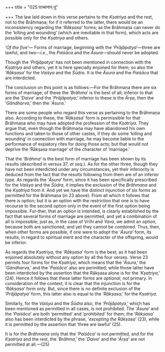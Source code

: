 +++
title = "025 पञ्चानान् तु"

+++
The law laid down in this verse pertains to the *Kṣatriya* and the rest,
not to the Brāhmaṇa; for if it referred to the latter, there would be an
inconsistency regarding the ‘*Rākṣasa*’ forms; as the Brāhmaṇa can never
do the ‘killing and wounding’ (which are inevitable in that form), which
acts are possible only for the *Kṣatriya* and others.

‘*Of the five*’— Forms of marriage, beginning with the
‘*Prājāpatya*’—three are lawful, and two—*i.e*., the *Paiśāca* and the
*Āsura*—should never be adopted.

Though the ‘*Prājāpatya*’ has not been mentioned in connection with the
*Kṣatriya* and others, yet it is here specially enjoined for them; so
also the ‘*Rākṣasa*’ for the *Vaiśya* and the *Śūdra*. It is the *Āsura*
and the *Paiśāca* that are interdicted.

The conclusion on this point is as follows:—For the Brāhmaṇa there are
six forms of marriage; of these the ‘*Brāhma*’ is the best of all;
inferior to that are the ‘*Daiva*’ and the ‘*Prājāpatya*;’ inferior to
these is the *Ārṣa*, then the ‘*Gāndharva*,’ then the ‘*Āsura*.’

There are some people who regard this verse as pertaining to the
Brāhmaṇa also. According to these, the ‘*Rākṣasa*’ form is permissible
for that Brāhmaṇa who may have adopted the profession of the *Kṣatriya*.
They argue that, even though the Brāhmaṇa may have abandoned his own
functions and taken to those of other castes, if they do some ‘killing
and wounding’ in connection with marriage, he may become liable to the
performance of expiatory rites for doing those acts; but that would not
deprive the ‘Rākṣasa marriage’ of the character of ‘marriage.’

That the ‘*Brāhma*’ is the best form of marriage has been shown by its
results (described in versus 37, *et seq*.). As for the other three,
though they have not been interdicted under any circumstances, yet their
inferiority is deduced from the fact that the results following from
them are of an inferior type. As regards the ‘*Āsura*’ form, since it
has been specifically prescribed for the *Vaiśya* and the *Śūdra*, it
implies the exclusion of the *Brāhmaṇa* and the *Kṣatriya* from it. And
yet we have the distinct injunction of six forms as permitted for the
Brāhmaṇa (in 23 above). From all which it follows that there is option;
but it is an option with the restriction that one is to have recourse to
the second option only in the event of the first option being
impossible. Fur-ther, that an option is intended, is clearly established
by the fact that several forms of marriage are permitted, and yet a
combination of all is impossible; just as, in the case of *Vrīhi* and
*Yava*, we admit an option, because both are sanctioned, and yet they
cannot be combined. Thus, then, when other forms are possible, if one
were to adopt the ‘*Āsura*’ form, its results, in regard to spiritual
merit and the character of the offspring, would be inferior.

As regards the *Kṣatriya*, the ‘*Rākṣasa*’ form is the best; as it had
been enjoined absolutely without any option by all the four verses.
Verse 23 permits four forms for the *Kṣatriya*, which means that the
‘*Āsura*,’ the ‘*Gāndharva*,’ and the ‘*Paiśāca*’ also are permitted;
while those latter have been interdicted by the assertion that the
Rākṣasa alone is for the ‘*Kṣatriya*,’ (24). Hence it follows that these
latter forms are *optional*, not primary. In consideration of the
context, it is clear that the injunction is for the ‘*Rākṣasa*’ form
only. But, since there is no definite exclusion of the ‘*Prājāpatya*’
form, this latter also is equal to the ‘*Rākṣasa*,’ for the *Kṣatriya*.

Similarly, for the *Vaiśya* and the *Śūdra* also, the ‘*Prājāpatya*,’
which has been mentioned as permitted in all cases, is not prohibited.
The ‘*Āsura*’ and the ‘*Paiśāca*’ are both ‘permitted’ and ‘prohibited’
for them; the ‘*Rākṣasa*’ also has been interdicted by the phrase,
‘*excepting the Rākṣasa*’ (23), while it is permitted by the assertion
that ‘three are lawful’ (25).

It is for the *Brāhmaṇa* only that the ‘*Paiśāca*’ is not permitted, and
for the *Kṣatriya* and the rest, the ‘*Brāhma*,’ the ‘*Daiva*’ and the
‘*Ārṣa*’ are not permitted at all.—(25)


